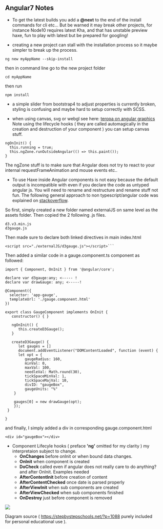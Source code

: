 ## Angular7 Notes

- To get the latest builds you add a **@next** to the end of the install commands for cli etc... 
But be warned it may break other projects, for instance Node10 requires latest Kha, and that has unstable preview haxe, fun to play with latest but be prepared for googling!

- creating a new project can stall with the installation process so it maybe simpler to break up the process.

```ng new myAppName --skip-install```

then in command line go to the new project folder

```cd myAppName```

then run

```npm install```

- a simple slider from bootstrap4 to adjust properties is currently broken, styling is confusing and maybe hard to setup correctly with SCSS.

- when using canvas, svg or webgl see here:
[teropa on angular graphics ](https://teropa.info/blog/2016/12/12/graphics-in-angular-2.html)
Note using the lifecycle hooks ( they are called automagically in the creation and destruction of your component ) you can setup canvas stuff.
```
ngOnInit() {
  this.running = true;
  this.ngZone.runOutsideAngular(() => this.paint());
}
```
The ngZone stuff is to make sure that Angular does not try to react to your internal requestFrameAnimation and mouse events etc.. 

- To use Haxe inside Angular components is not easy because the default output is incompatible with even if you declare the code as untyped angular js. You will need to rename and restructure and rename stuff not fun.
The following general approach to non typescript/angular code was explained on [stackoverflow](https://stackoverflow.com/questions/37081943/angular2-import-external-js-file-into-component).

So first, simply created a new folder named externalJS on same level as the assets folder. Then copied the 2 following .js files.

    d3.v3.min.js
    d3gauge.js

Then made sure to declare both linked directives in main index.html

```<script src="./externalJS/d3.v3.min.js"></script>
<script src="./externalJS/d3gauge.js"></script>```
```
Then added a similar code in a gauge.component.ts component as followed:
```
import { Component, OnInit } from '@angular/core';

declare var d3gauge:any; <----- !
declare var drawGauge: any; <-----!

@Component({
  selector: 'app-gauge',
  templateUrl: './gauge.component.html'
})

export class GaugeComponent implements OnInit {
   constructor() { }

   ngOnInit() {
      this.createD3Gauge();
   }

   createD3Gauge() { 
      let gauges = []
      document.addEventListener("DOMContentLoaded", function (event) {      
      let opt = {
         gaugeRadius: 160,
         minVal: 0,
         maxVal: 100,
         needleVal: Math.round(30),
         tickSpaceMinVal: 1,
         tickSpaceMajVal: 10,
         divID: "gaugeBox",
         gaugeUnits: "%"
    } 

    gauges[0] = new drawGauge(opt);
    });
 }

}
```
and finally, I simply added a div in corresponding gauge.component.html
```
<div id="gaugeBox"></div>
```
- Component Lifecyle hooks ( preface **'ng'** omitted for my clarity ) my interpretaion subject to change.
  * **OnChanges** before onInit or when bound data changes.
  * **OnInit** when component is created
  * **DoCheck** called even if angular does not really care to do anything? and after OnInit. Examples needed
  * **AfterContentInit** before creation of content
  * **AfterContentChecked** once date is parsed properly
  * **AfterViewInit** when sub components are created
  * **AfterViewChecked** when sub components finished
  * **OnDestroy** just before component is removed
  
![](https://stepbystepschools.net/wp-content/uploads/2016/11/DOM.png)

Diagram source ( https://stepbystepschools.net/?p=1088 purely included for personal educational use ).

